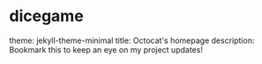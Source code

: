 # dicegame
theme: jekyll-theme-minimal
title: Octocat's homepage
description: Bookmark this to keep an eye on my project updates!
